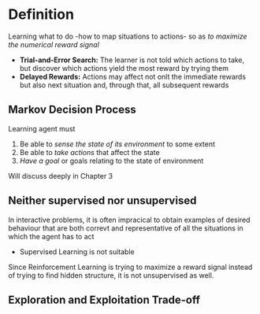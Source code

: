
# Definition
Learning what to do -how to map situations to actions- so as *to maximize the numerical reward signal*
- **Trial-and-Error Search:** The learner is not told which actions to take, but discover which actions yield the most reward by trying them
- **Delayed Rewards:** Actions may affect not onlt the immediate rewards but also next situation and, through that, all subsequent rewards

## Markov Decision Process
Learning agent must 
1) Be able to *sense the state of its environment* to some extent
2) Be able to *take actions* that affect the state
3) *Have a goal* or goals relating to the state of environment

Will discuss deeply in Chapter 3

## Neither supervised nor unsupervised
In interactive problems, it is often impracical to obtain examples of desired behaviour that are both correvt and representative of all the situations in which the agent has to act
- Supervised Learning is not suitable

Since Reinforcement Learning is trying to maximize a reward signal instead of trying to find hidden structure, it is not unsupervised as well.

## Exploration and Exploitation Trade-off
